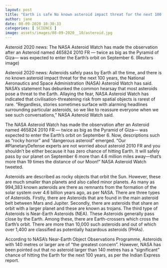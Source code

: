 ```yaml
---
layout: post
title: "Earth is safe No known asteroid impact threat for the next 100 years says NASA"
author: jane 
date: 08-09-2020 10:30:33 
categories: [ SCIENCE ] 
image: assets/images/08-09-2020__10/asteroid.jpg
---
```

Asteroid 2020 news: The NASA Asteroid Watch has made the observation after an Asteroid named 465824 2010 FR — twice as big as the Pyramid of Giza— was expected to enter the Earth’s orbit on September 6. (Reuters image)

Asteroid 2020 news: Asteroids safely pass by Earth all the time, and there is no known asteroid impact threat for the next 100 years, the National Aeronautics and Space Administration (NASA) Asteroid Watch has said. NASA’s statement has debunked the common hearsay that most asteroids pose a threat to the Earth. Allaying the fear, NASA Asteroid Watch has indicated that civilisation-threatening risk from spatial objects is rarest of rare. “Regardless, stories sometimes surface with alarming headlines surrounding particular asteroids, so we like to reassure everyone when we see such conversations,” NASA Asteroid Watch said.

The NASA Asteroid Watch has made the observation after an Asteroid named 465824 2010 FR — twice as big as the Pyramid of Giza— was expected to enter the Earth’s orbit on September 6. Now, descriptions such as “rocky horror” and “dangerous asteroid” emerged. “Our #PlanetaryDefense experts are not worried about asteroid 2010 FR and you shouldn’t be either because it has zero chance of hitting Earth. It will safely pass by our planet on September 6 more than 4.6 million miles away—that’s more than 19 times the distance of our Moon!” NASA Asteroid Watch tweeted.

Asteroids are described as rocky objects that orbit the Sun. However, these are much smaller than planets and also called minor planets. As many as 994,383 known asteroids are there as remnants from the formation of the solar system over 4.6 billion years ago, as per NASA. There are three types of Asteroids. Firstly, there are Asteroids that are found in the main asteroid belt between Mars and Jupiter. Secondly, there are asteroids that share an orbit with a larger planet and these are known as trojans. The third type of Asteroids is Near-Earth Asteroids (NEA). These Asteroids generally pass close by the Earth. Among these, there are Earth-crossers which cross the Earth’s orbit. There are more than 10,000 such asteroids and out of which over 1,400 are classified as potentially hazardous asteroids (PHAs).

According to NASA’s Near-Earth Object Observations Programme, Asteroids with 140 metres or larger are of “the greatest concern”. However, NASA has been pointed out that no asteroid larger than 140 metres has a “significant” chance of hitting the Earth for the next 100 years, as per the Indian Express report.